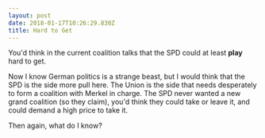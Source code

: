 ```yaml
---
layout: post
date: 2018-01-17T10:26:29.830Z
title: Hard to Get
---
```

You'd think in the current coalition talks that the SPD could at least **play** hard to get.

Now I know German politics is a strange beast, but I would think that the SPD is the side more pull here. The Union is the side that needs desperately to form a coalition with Merkel in charge. The SPD never wanted a new grand coalition (so they claim), you'd think they could take or leave it, and could demand a high price to take it. 

Then again, what do I know? 
